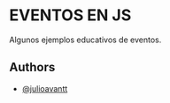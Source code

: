 
# EVENTOS EN JS

Algunos ejemplos educativos de eventos.


## Authors

- [@julioavantt](https://www.github.com/julioavantt)

